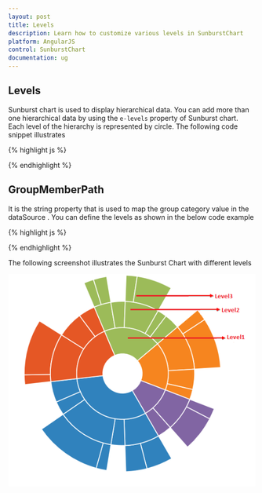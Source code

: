 ```yaml
---
layout: post
title: Levels
description: Learn how to customize various levels in SunburstChart
platform: AngularJS
control: SunburstChart
documentation: ug
---
```


## Levels

Sunburst chart is used to display hierarchical data. You can add more than one hierarchical data by using the `e-levels` property of Sunburst chart. Each level of the hierarchy is represented by circle.
The following code snippet illustrates 

{% highlight js %}
<div id="container" ej-sunburstchart  e-levels= "levels">
</div>
     

{% endhighlight %}

## GroupMemberPath

It is the string property that is used to map the group category value in the dataSource .
You can define the levels as shown in the below code example

{% highlight js %}

 <div id="container" ej-sunburstchart  e-levels= "levels">
 </div>
 <script>
 angular.module('SunburstChartApp', ['ejangular'])
 .controller('SunburstChartCtrl', function ($scope) {
 $scope.levels = [
 { groupMemberPath:"Level1"},
 {groupMemberPath:"Level2"},
 { groupMemberPath:"Level3"},
];
</script>

{% endhighlight %}

The following screenshot illustrates the Sunburst Chart with different levels

![](Levels_images/Levels_img1.png)
